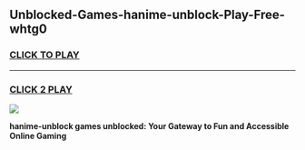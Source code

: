 
## Unblocked-Games-hanime-unblock-Play-Free-whtg0
<h3>
<a href="https://premium76.site?title=hanime-unblock&ref=19M">CLICK TO PLAY</a></h3>
<hr>

<h3>
<a href="https://premium76.site?title=hanime-unblock&ref=19M">CLICK 2 PLAY</a>
  
</h3>

<a href="https://premium76.site?title=hanime-unblock&ref=19M"><img src="https://clearcache.store/games.png"></a>


**hanime-unblock games unblocked: Your Gateway to Fun and Accessible Online Gaming**
